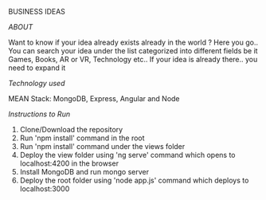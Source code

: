BUSINESS IDEAS


*ABOUT*


Want to know if your idea already exists already in the world ?
Here you go.. 
You can search your idea under the list categorized into different fields be it Games, Books, AR or VR, Technology etc.. 
If your idea is already there.. you need to expand it

*Technology used*


MEAN Stack: MongoDB, Express, Angular and Node

*Instructions to Run*


1. Clone/Download the repository
2. Run 'npm install' command in the root 
3. Run 'npm install' command under the views folder
4. Deploy the view folder using 'ng serve' command which opens to localhost:4200 in the browser
6. Install MongoDB and run mongo server
5. Deploy the root folder using 'node app.js' command which deploys to localhost:3000 


